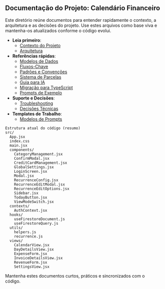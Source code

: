 ## Documentação do Projeto: Calendário Financeiro

Este diretório reúne documentos para entender rapidamente o contexto, a arquitetura e as decisões do projeto. Use estes arquivos como base viva e mantenha-os atualizados conforme o código evolui.

- **Leia primeiro**:
  - [Contexto do Projeto](./contexto-do-projeto.md)
  - [Arquitetura](./arquitetura.md)
- **Referências rápidas**:
  - [Modelos de Dados](./dados-e-modelagem.md)
  - [Fluxos-Chave](./fluxos-chave.md)
  - [Padrões e Convenções](./padroes-e-convencoes.md)
  - [Sistema de Parcelas](./sistema-parcelas.md)
  - [Guia para IA](./guia-para-ia.md)
  - [Migração para TypeScript](./migracao-typescript.md)
  - [Prompts de Exemplo](./prompts-de-exemplo.md)
- **Suporte e Decisões**:
  - [Troubleshooting](./troubleshooting.md)
  - [Decisões Técnicas](./decisoes-tecnicas.md)
- **Templates de Trabalho**:
  - [Modelos de Prompts](./modelos-de-prompts.md)

```
Estrutura atual do código (resumo)
src/
  App.jsx
  index.css
  main.jsx
  components/
    CategoryManagement.jsx
    ConfirmModal.jsx
    CreditCardManagement.jsx
    GlobalSettings.jsx
    LoginScreen.jsx
    Modal.jsx
    RecurrenceConfig.jsx
    RecurrenceEditModal.jsx
    RecurrenceEditOptions.jsx
    Sidebar.jsx
    TodayButton.jsx
    ViewModeSwitch.jsx
  contexts/
    AuthContext.jsx
  hooks/
    useFirestoreDocument.js
    useFirestoreQuery.js
  utils/
    helpers.js
    recurrence.js
  views/
    CalendarView.jsx
    DayDetailsView.jsx
    ExpenseForm.jsx
    InvoiceDetailsView.jsx
    RevenueForm.jsx
    SettingsView.jsx
```

Mantenha estes documentos curtos, práticos e sincronizados com o código.
